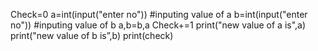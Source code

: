 Check=0
a=int(input("enter no")) #inputing value of a
b=int(input("enter no")) #inputing value of b
a,b=b,a
Check+=1
print("new value of a is",a)
print("new value of b is”,b)
print(check)
